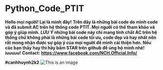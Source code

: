 # Python_Code_PTIT
**Hello mọi người! Lại là mình đây!**
**Trên đây là những bài code do mình code và đã submit AC trên hệ thống code PTIT. Mọi người có thể tham khảo và góp ý giúp mình. _LƯU Ý_ những bài code này chỉ mang tính chất AC trên hệ thống chứ không phải là những bài code tối ưu, code đẹp và hay nhất nên rất mong nhận được sự góp ý của mọi người để mình cải thiện hơn. Nếu các bạn thấy hay thì hãy bấm STAR trên github để ủng hộ mình nhé! iuuuuu!**
**Contact: https://www.facebook.com/NCH.Official.Info/**

**#canhhuynh2k2**
![This is an image](https://i.pinimg.com/originals/51/07/75/510775920002ed607ff0a5582932214a.png)
